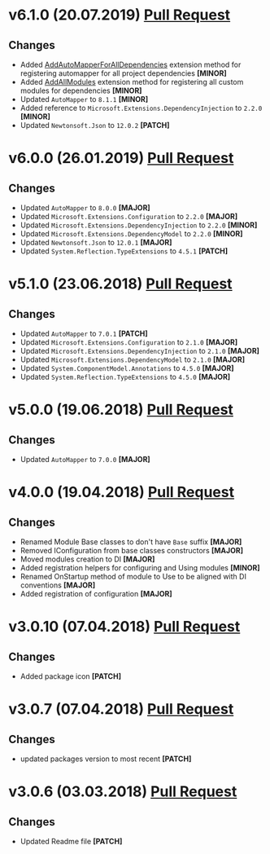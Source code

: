 # v6.1.0 (20.07.2019) [Pull Request](https://github.com/oskardudycz/GoldenEye/pull/71)

## Changes
* Added [AddAutoMapperForAllDependencies](Mappings/Registration.cs) extension method for registering automapper for all project dependencies **[MINOR]**
* Added [AddAllModules](Modules/Registration.cs) extension method for registering all custom modules for dependencies **[MINOR]**
* Updated `AutoMapper` to `8.1.1` **[MINOR]**
* Added reference to `Microsoft.Extensions.DependencyInjection` to `2.2.0` **[MINOR]**
* Updated `Newtonsoft.Json` to `12.0.2` **[PATCH]**

# v6.0.0 (26.01.2019) [Pull Request](https://github.com/oskardudycz/GoldenEye/pull/69)

## Changes

* Updated `AutoMapper` to `8.0.0` **[MAJOR]**
* Updated `Microsoft.Extensions.Configuration` to `2.2.0` **[MAJOR]**
* Updated `Microsoft.Extensions.DependencyInjection` to `2.2.0` **[MINOR]**
* Updated `Microsoft.Extensions.DependencyModel` to `2.2.0` **[MINOR]**
* Updated `Newtonsoft.Json` to `12.0.1` **[MAJOR]**
* Updated `System.Reflection.TypeExtensions` to `4.5.1` **[PATCH]**

# v5.1.0 (23.06.2018) [Pull Request](https://github.com/oskardudycz/GoldenEye/pull/65)

## Changes

* Updated `AutoMapper` to `7.0.1` **[PATCH]**
* Updated `Microsoft.Extensions.Configuration` to `2.1.0` **[MAJOR]**
* Updated `Microsoft.Extensions.DependencyInjection` to `2.1.0` **[MAJOR]**
* Updated `Microsoft.Extensions.DependencyModel` to `2.1.0` **[MAJOR]**
* Updated `System.ComponentModel.Annotations` to `4.5.0` **[MAJOR]**
* Updated `System.Reflection.TypeExtensions` to `4.5.0` **[MAJOR]**

# v5.0.0 (19.06.2018) [Pull Request](https://github.com/oskardudycz/GoldenEye/pull/64)

## Changes

* Updated `AutoMapper` to `7.0.0` **[MAJOR]**

# v4.0.0 (19.04.2018) [Pull Request](https://github.com/oskardudycz/GoldenEye/pull/58)

## Changes

* Renamed Module Base classes to don't have `Base` suffix **[MAJOR]**
* Removed IConfiguration from base classes constructors **[MAJOR]**
* Moved modules creation to DI **[MAJOR]**
* Added registration helpers for configuring and Using modules **[MINOR]**
* Renamed OnStartup method of module to Use to be aligned with DI conventions **[MAJOR]**
* Added registration of configuration **[MAJOR]**


# v3.0.10 (07.04.2018) [Pull Request](https://github.com/oskardudycz/GoldenEye/pull/54)

## Changes

* Added package icon **[PATCH]**


# v3.0.7 (07.04.2018) [Pull Request](https://github.com/oskardudycz/GoldenEye/pull/53)

## Changes

* updated packages version to most recent **[PATCH]**


# v3.0.6 (03.03.2018) [Pull Request](https://github.com/oskardudycz/GoldenEye/pull/51)

## Changes

* Updated Readme file **[PATCH]**
